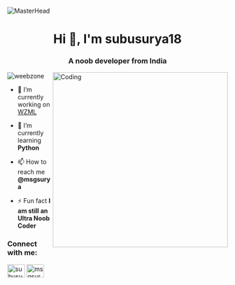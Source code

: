 ![MasterHead](https://previews.123rf.com/images/karpenkoilia/karpenkoilia1806/karpenkoilia180600011/102988806-vector-line-web-concept-for-programming-linear-web-banner-for-coding-.jpg)
<h1 align="center">Hi 👋, I'm subusurya18</h1>
<h3 align="center">A noob developer from India</h3>
<img align="right" alt="Coding" width="400" src="https://miro.medium.com/max/1360/0*7Q3yvSIv_t0ioJ-Z.gif">

<p align="left"> <img src="https://komarev.com/ghpvc/?username=weebzone&label=Profile%20views&color=0e75b6&style=flat" alt="weebzone" /> </p>

- 🔭 I’m currently working on [WZML](https://github.com/subusurya18/WZML)

- 🌱 I’m currently learning **Python**

- 📫 How to reach me **@msgsurya**

- ⚡ Fun fact **I am still an Ultra Noob Coder**

<h3 align="left">Connect with me:</h3>
<p align="left">
<a href="https://t.me/msgcreation7" target="blank"><img align="center" src="https://github.com/weebzone/weebzone/blob/main/images/telegram.svg" alt="subusurya18" height="30" width="40" /></a>
<a href="https://instagram.com/msgsurya18" target="blank"><img align="center" src="https://raw.githubusercontent.com/rahuldkjain/github-profile-readme-generator/master/src/images/icons/Social/instagram.svg" alt="msgsurya18" height="30" width="40" /></a>
</p>


